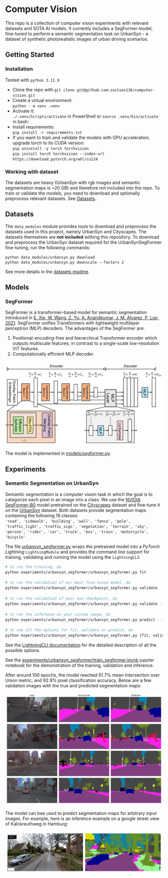 # Computer Vision

This repo is a collection of computer vision experiments with relevant datasets and SOTA AI models. It currently includes a SegFormer model, fine-tuned to perform a semantic segmentation task on UrbanSyn - a dataset of synthetic photorealistic images of urban driving scenarios.

## Getting Started

### Installation

Tested with `python 3.11.9`

* Clone the repo with `git clone git@github.com:zaitsev136/computer-vision.git`
* Create a virtual environment:\
`python - m venv .venv`
* Activate it:\
`./.venv/Scripts/activate` in PowerShell or `source .venv/bin/activate` in bash:
* Install requirements:\
`pip install -r requirements.txt`
* If you want to train and validate the models with GPU acceleration, upgrade torch to its CUDA version:\
`pip uninstall -y torch torchvision`\
`pip install torch torchvision --index-url https://download.pytorch.org/whl/cu124`

### Working with dataset

The datasets are heavy (UrbanSyn with rgb images and semantic segmentation maps is ~20 GB) and therefore not included into the repo. To train or validate the models, you need to download and optionally preprocess relevant datasets. See [Datasets](#datasets).

## Datasets

The `data_modules` module provides tools to download and preprocess the datasets used in this project, namely UrbanSyn and Cityscapes. The datasets themselves are **not included** withing this repository. To download and preprocess the UrbanSyn dataset required for the UrbanSynSegFormer fine-tuning, run the following commands:

```
python data_modules/urbansyn.py download
python data_modules/urbansyn.py downscale --factors 2
```

See more details in the [datasets readme](data_modules/README.md).

## Models

### SegFormer

SegFormer is a transformer-based model for semantic segmentation introduced in [E. Xie, W. Wang, Z. Yu, A. Anandkumar, J. M. Alvarez, P. Luo, 2021](https://arxiv.org/pdf/2105.15203). SegFormer unifies Transformers with lightweight multilayer perceptron (MLP) decoders. The advantages of the SegFormer are:
1. Positional-encoding-free and hierarchical Transformer encoder which outputs multiscale features, in contrast to a single-scale low-resolution ViT features.
2. Computationally efficient MLP decoder.

<img src="./img/segformer_architecture.png" width="600">

The model is implemented in [models/segformer.py](models/segformer.py).

## Experiments

### Semantic Segmentation on UrbanSyn

Semantic segmentation is a computer vision task in which the goal is to categorize each pixel in an image into a class. We use the [NVIDIA SegFormer-B0](https://huggingface.co/nvidia/segformer-b0-finetuned-cityscapes-1024-1024) model pretrained on the [Cityscapes](https://www.cityscapes-dataset.com/) dataset and fine-tune it on the [UrbanSyn](#urbansyn) dataset. Both datasets provide segmentation maps containing the following 19 classes:\
`'road', 'sidewalk', 'building', 'wall', 'fence', 'pole', 'traffic_light', 'traffic_sign', 'vegetation', 'terrain', 'sky', 'person', 'rider', 'car', 'truck', 'bus', 'train', 'motorcycle', 'bicycle'`

The file [urbansyn_segformer.py](experiments/urbansyn_segformer/urbansyn_segformer.py) wraps the pretrained model into a *PyTorch Lightning* `LightningModule` and provides the command line support for training, validating and running the model using the `LightningCLI`:

```bash
# to run the training, do
python experiments/urbansyn_segformer/urbansyn_segformer.py fit

# to run the validation of our best fine-tuned model, do
python experiments/urbansyn_segformer/urbansyn_segformer.py validate

# to run the validation of your own checkpoint, do
python experiments/urbansyn_segformer/urbansyn_segformer.py validate --ckpt_path your_checkpoint.ckpt

# to run the inference on your custom image, do
python experiments/urbansyn_segformer/urbansyn_segformer.py predict --input_path your_image.png [--output_path output_filename.png]

# to see all the options for fit, validate or predict, do
python experiments/urbansyn_segformer/urbansyn_segformer.py {fit, validate, predict} --help
```

See the [LightningCLI documentation](https://lightning.ai/docs/pytorch/stable/cli/lightning_cli.html#lightning-cli) for the detailed description of all the possible options.  

See the [experiments/urbansyn_segformer/train_segformer.ipynb](experiments/urbansyn_segformer/train_segformer.ipynb) jupyter notebook for the demonstration of the training, validation and inference.

After around 100 epochs, the model reached 61.7% mean Intersection over Union metric, and 92.9% pixel classification accuracy. Below are a few validation images with the true and predicted segmentation maps:

![val_results](./img/val_results.png)

The model can bee used to predict segmentation maps for arbitrary input images. For example, here is an inference example on a google street view of Kalckreuthweg in Hamburg:

![Kalckreuthweg](./img/kalckreuthweg_results.png)
